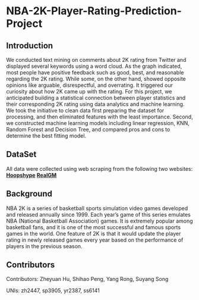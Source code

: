 # NBA-2K-Player-Rating-Prediction-Project


## Introduction
We conducted text mining on comments about 2K rating from Twitter and displayed several keywords using a word cloud. As the graph indicated, most people have positive feedback such as good, best, and reasonable regarding the 2K rating. While some, on the other hand, showed opposite opinions like arguable, disrespectful, and overrating. It triggered our curiosity about how 2K came up with the rating.
For this project, we anticipated building a statistical connection between player statistics and their corresponding 2K rating using data analytics and machine learning. We took the initiative to clean data first preparing the dataset for processing, and then eliminated features with the least importance. Second, we constructed machine learning models including linear regression, KNN, Random Forest and Decision Tree, and compared pros and cons to determine the best fitting model.


## DataSet
All data were collected using web scraping from the following two websites:
[**Hoopshype**](https://hoopshype.com/nba2k)
[**RealGM**](https://basketball.realgm.com/nba/stats/2020?Averages/Qualified/points/All/desc/1/Regular_Season)


## Background
NBA 2K is a series of basketball sports simulation video games developed and released annually since 1999. Each year’s game of this series emulates NBA (National Basketball Association) games. It is extremely popular among basketball fans, and it is one of the most successful and famous sports games in the world. One feature of 2K is that it would update the player rating in newly released games every year based on the performance of players in the previous season.


## Contributors
Contributors: Zheyuan Hu, Shihao Peng, Yang Rong, Suyang Song

UNIs: zh2447, sp3905, yr2387, ss6141
